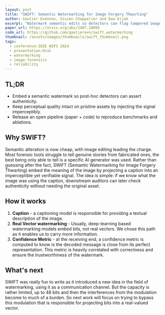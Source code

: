 ```yaml
---
layout: post
title: "SWIFT: Semantic Watermarking for Image Forgery Thwarting"
author: Gautier Evennou, Vivien Chappelier and Ewa Kijak
excerpt: "Watermark semantic edits so detectors can flag tampered images without hurting clean media."
paper_url: https://arxiv.org/abs/2407.18995
code_url: https://github.com/gautierevn/swift_watermarking
thumbnail: /assets/images/thumbnails/swift_thumbnail.png
tags:
  - conference:IEEE WIFS 2024
  - presentation:Oral
  - watermarking
  - image-forensics
  - reliability
---
```


## TL;DR

- Embed a semantic watermark so post-hoc detectors can assert authenticity.
- Keep perceptual quality intact on pristine assets by injecting the signal imperceptibly.
- Release an open pipeline (paper + code) to reproduce benchmarks and ablations.

## Why SWIFT?

Semantic alteration is now cheap, with image editing leading the charge. Most forensic tools struggle to tell genuine stories from fabricated ones, the best being only able to tell is a specific AI generator was used. Rather than guessing after the fact, SWIFT (Semantic Watermarking for Image Forgery Thwarting) embed the meaning of the image by projecting a caption into an imperceptible yet verifiable signal. The idea is simple: if we know what the image was using the caption, downstream auditors can later check authenticity without needing the original asset.

## How it works

1. **Caption** - a captioning model is responsible for providing a textual description of the image.
2. **Real Vector watermarking** - Usually, deep-learning based watermarking models embed bits, not real vectors. We chose this path as it enables us to carry more information.
3. **Confidence Metric** - at the receiving end, a confidence metric is computed to know is the decoded message is close from its perfect representation. This metric is heavily correlated with correctness and ensure the trustworthiness of the watermark.


## What's next

SWIFT was really fun to write as it introduced a new idea in the field of watermarking, using it as a communication channel. But the capacity is rather limited, up to 48 bits and then the interferences from the modulation become to much of a burden. So next work will focus on trying to bypass this modulation that is responsible for projecting bits into a real-valued vector. 
